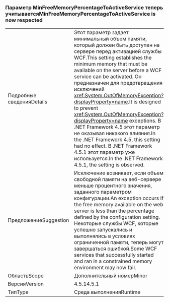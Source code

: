 ### <a name="minfreememorypercentagetoactiveservice-is-now-respected"></a><span data-ttu-id="38c48-101">Параметр MinFreeMemoryPercentageToActiveService теперь учитывается</span><span class="sxs-lookup"><span data-stu-id="38c48-101">MinFreeMemoryPercentageToActiveService is now respected</span></span>

|   |   |
|---|---|
|<span data-ttu-id="38c48-102">Подробные сведения</span><span class="sxs-lookup"><span data-stu-id="38c48-102">Details</span></span>|<span data-ttu-id="38c48-103">Этот параметр задает минимальный объем памяти, который должен быть доступен на сервере перед активацией службы WCF.</span><span class="sxs-lookup"><span data-stu-id="38c48-103">This setting establishes the minimum memory that must be available on the server before a WCF service can be activated.</span></span> <span data-ttu-id="38c48-104">Он предназначен для предотвращения исключений <xref:System.OutOfMemoryException?displayProperty=name>.</span><span class="sxs-lookup"><span data-stu-id="38c48-104">It is designed to prevent <xref:System.OutOfMemoryException?displayProperty=name> exceptions.</span></span> <span data-ttu-id="38c48-105">В .NET Framework 4.5 этот параметр не оказывал никакого влияния.</span><span class="sxs-lookup"><span data-stu-id="38c48-105">In the .NET Framework 4.5, this setting had no effect.</span></span> <span data-ttu-id="38c48-106">В .NET Framework 4.5.1 этот параметр уже используется.</span><span class="sxs-lookup"><span data-stu-id="38c48-106">In the .NET Framework 4.5.1, the setting is observed.</span></span>|
|<span data-ttu-id="38c48-107">Предложение</span><span class="sxs-lookup"><span data-stu-id="38c48-107">Suggestion</span></span>|<span data-ttu-id="38c48-108">Исключение возникает, если объем свободной памяти на веб-сервере меньше процентного значения, заданного параметром конфигурации.</span><span class="sxs-lookup"><span data-stu-id="38c48-108">An exception occurs if the free memory available on the web server is less than the percentage defined by the configuration setting.</span></span> <span data-ttu-id="38c48-109">Некоторые службы WCF, которые успешно запускались и выполнялись в условиях ограниченной памяти, теперь могут завершаться ошибкой.</span><span class="sxs-lookup"><span data-stu-id="38c48-109">Some WCF services that successfully started and ran in a constrained memory environment may now fail.</span></span>|
|<span data-ttu-id="38c48-110">Область</span><span class="sxs-lookup"><span data-stu-id="38c48-110">Scope</span></span>|<span data-ttu-id="38c48-111">Дополнительный номер</span><span class="sxs-lookup"><span data-stu-id="38c48-111">Minor</span></span>|
|<span data-ttu-id="38c48-112">Версия</span><span class="sxs-lookup"><span data-stu-id="38c48-112">Version</span></span>|<span data-ttu-id="38c48-113">4.5.1</span><span class="sxs-lookup"><span data-stu-id="38c48-113">4.5.1</span></span>|
|<span data-ttu-id="38c48-114">Тип</span><span class="sxs-lookup"><span data-stu-id="38c48-114">Type</span></span>|<span data-ttu-id="38c48-115">Среда выполнения</span><span class="sxs-lookup"><span data-stu-id="38c48-115">Runtime</span></span>|

